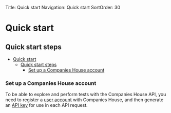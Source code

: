 Title: Quick start
Navigation: Quick start
SortOrder: 30

Quick start
===========

Quick start steps
-----------------

- [Quick start](#quick-start)
  - [Quick start steps](#quick-start-steps)
    - [Set up a Companies House account](#set-up-a-companies-house-account)

### Set up a Companies House account

To be able to explore and perform tests with the Companies House API,
you need to register a [user account](https://developer.company-information.service.gov.uk/signin) with Companies
House, and then generate an [API
key](/guides/authorisation) for use
in each API request.

